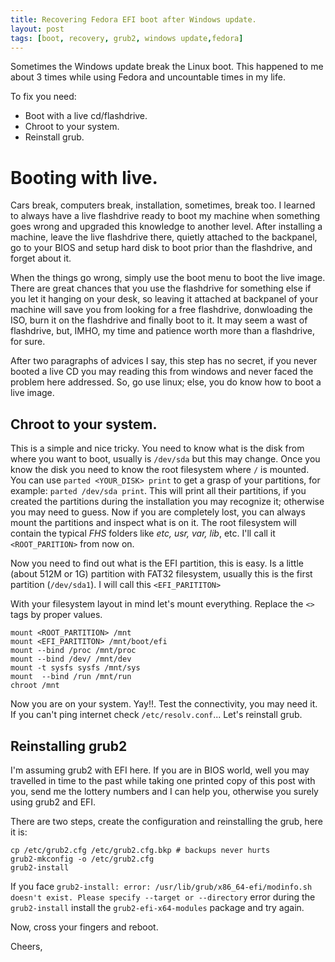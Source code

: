 ```yaml
---
title: Recovering Fedora EFI boot after Windows update.
layout: post
tags: [boot, recovery, grub2, windows update,fedora]
---
```


Sometimes the Windows update break the Linux boot. This happened to me about 3
times while using Fedora and uncountable times in my life.

To fix you need:

* Boot with a live cd/flashdrive.
* Chroot to your system.
* Reinstall grub.

# Booting with live.

Cars break, computers break, installation, sometimes, break too. I learned to
always have a live flashdrive ready to boot my machine when something goes wrong
and upgraded this knowledge to another level. After installing a machine, leave
the live flashdrive there, quietly attached to the backpanel, go to your BIOS
and setup hard disk to boot prior than the flashdrive, and forget about it.

When the things go wrong, simply use the boot menu to boot the live image. There
are great chances that you use the flashdrive for something else if you let it
hanging on your desk, so leaving it attached at backpanel of your machine will
save you from looking for a free flashdrive, donwloading the ISO, burn it on the
flashdrive and finally boot to it. It may seem a wast of flashdrive, but, IMHO,
my time and patience worth more than a flashdrive, for sure.

After two paragraphs of advices I say, this step has no secret, if you never
booted a live CD you may reading this from windows and never faced the problem
here addressed. So, go use linux; else, you do know how to boot a live image.

## Chroot to your system.

This is a simple and nice tricky. You need to know what is the disk from where
you want to boot, usually is `/dev/sda` but this may change. Once you know the
disk you need to know the root filesystem where `/` is mounted. You can use
`parted <YOUR_DISK> print` to get a grasp of your partitions, for example:
`parted /dev/sda print`. This will print all their partitions, if you created
the partitions during the installation you may recognize it; otherwise you may need
to guess. Now if you are completely lost, you can always mount the partitions and
inspect what is on it. The root filesystem will contain the typical _FHS_
folders like _etc, usr, var, lib_, etc. I'll call it `<ROOT_PARITION>` from now
on.

Now you need to find out what is the EFI partition, this is easy. Is a little
(about 512M or 1G) partition with FAT32 filesystem, usually this is the first
partition (`/dev/sda1`). I will call this `<EFI_PARITITON>`

With your filesystem layout in mind let's mount everything. Replace the `<>`
tags by proper values.
```
mount <ROOT_PARTITION> /mnt
mount <EFI_PARITITON> /mnt/boot/efi
mount --bind /proc /mnt/proc
mount --bind /dev/ /mnt/dev
mount -t sysfs sysfs /mnt/sys
mount  --bind /run /mnt/run
chroot /mnt
```

Now you are on your system. Yay!!. Test the connectivity, you may need it. If
you can't ping internet check `/etc/resolv.conf`... Let's reinstall grub.

## Reinstalling grub2

I'm assuming grub2 with EFI here. If you are in BIOS world, well you may
travelled in time to the past while taking one printed copy of this post with
you, send me the lottery numbers and I can help you, otherwise you surely using
grub2 and EFI.

There are two steps, create the configuration and reinstalling the grub, here it
is:

```
cp /etc/grub2.cfg /etc/grub2.cfg.bkp # backups never hurts
grub2-mkconfig -o /etc/grub2.cfg
grub2-install
```

If you face `grub2-install: error: /usr/lib/grub/x86_64-efi/modinfo.sh doesn't
exist. Please specify --target or --directory` error during the `grub2-install`
install the `grub2-efi-x64-modules` package and try again. 

Now, cross your fingers and reboot.

Cheers,
